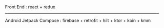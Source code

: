 Front End : react + redux

---

Android Jetpack Compose : firebase  +  retrofit  +  hilt + ktor  +  koin   + kmm


